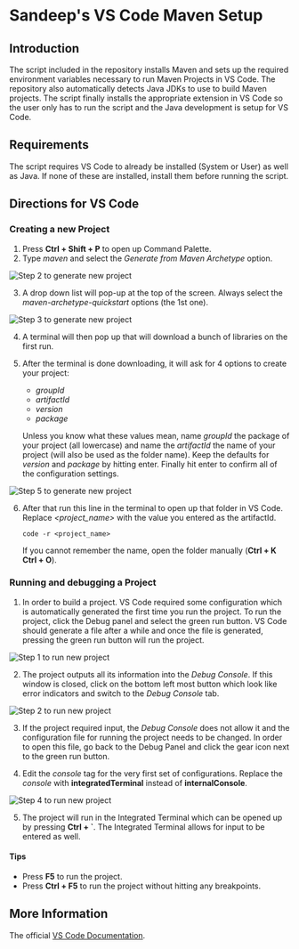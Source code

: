 # Sandeep's VS Code Maven Setup

## Introduction

The script included in the repository installs Maven and
sets up the required environment variables necessary to run
Maven Projects in VS Code. The repository also
automatically detects Java JDKs to use to build Maven
projects. The script finally installs the appropriate
extension in VS Code so the user only has to run the script
and the Java development is setup for VS Code.

## Requirements

The script requires VS Code to already be installed (System
or User) as well as Java. If none of these are installed,
install them before running the script.

## Directions for VS Code

### Creating a new Project

1. Press **Ctrl + Shift + P** to open up Command Palette.
2. Type *maven* and select the *Generate from Maven*
   *Archetype* option.

![Step 2 to generate new project](https://github.com/SunnySoldier357/VSCode-Setup/blob/master/Images/step2.PNG)

3. A drop down list will pop-up at the top of the screen.
   Always select the *maven-archetype-quickstart* options
   (the 1st one).

![Step 3 to generate new project](https://github.com/SunnySoldier357/VSCode-Setup/blob/master/Images/step3.PNG)

4. A terminal will then pop up that will download a bunch
   of libraries on the first run.

5. After the terminal is done downloading, it will ask for
   4 options to create your project:

   * *groupId*
   * *artifactId*
   * *version*
   * *package*
   
   Unless you know what these values mean, name
   *groupId* the package of your project (all
   lowercase) and name the *artifactId* the name
   of your project (will also be used as the
   folder name). Keep the defaults for *version*
   and *package* by hitting enter. Finally hit
   enter to confirm all of the configuration settings.

![Step 5 to generate new project](https://github.com/SunnySoldier357/VSCode-Setup/blob/master/Images/step5.PNG)

6. After that run this line in the terminal to open up that
   folder in VS Code. Replace *<project_name>* with the value
   you entered as the artifactId.
   
   `code -r <project_name>`

   If you cannot remember the name, open the folder
   manually (**Ctrl + K Ctrl + O**).

### Running and debugging a Project

1. In order to build a project. VS Code required some
   configuration which is automatically generated the first
   time you run the project. To run the project, click the
   Debug panel and select the green run button. VS Code
   should generate a file after a while and once the file
   is generated, pressing the green run button will run the
   project.

![Step 1 to run new project](https://github.com/SunnySoldier357/VSCode-Setup/blob/master/Images/debug.PNG)

2. The project outputs all its information into the *Debug*
   *Console*. If this window is closed, click on the bottom
   left most button which look like error indicators and
   switch to the *Debug Console* tab.

![Step 2 to run new project](https://github.com/SunnySoldier357/VSCode-Setup/blob/master/Images/debug2.PNG)

3. If the project required input, the *Debug Console* does
   not allow it and the configuration file for running the
   project needs to be changed. In order to open this file,
   go back to the Debug Panel and click the gear icon next
   to the green run button.

4. Edit the *console* tag for the very first set of
   configurations. Replace the *console* with
   **integratedTerminal** instead of **internalConsole**.

![Step 4 to run new project](https://github.com/SunnySoldier357/VSCode-Setup/blob/master/Images/debug4.PNG)

5. The project will run in the Integrated Terminal which can
   be opened up by pressing **Ctrl + `**. The Integrated
   Terminal allows for input to be entered as well.

#### Tips

* Press **F5** to run the project.
* Press **Ctrl + F5** to run the project without hitting
    any breakpoints.

## More Information

The official [VS Code Documentation](https://code.visualstudio.com/docs).

